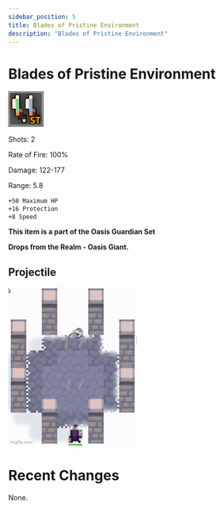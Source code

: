 ```yaml
---
sidebar_position: 5
title: Blades of Pristine Environment
description: "Blades of Pristine Environment"
---
```


# Blades of Pristine Environment

![Blades of Pristine Environment](https://raw.githubusercontent.com/Terracidal/Gifs/refs/heads/main/2260c96e478fe4275bf55b1d5a9d98de.png)



Shots: 2


Rate of Fire: 100%


Damage: 122-177


Range: 5.8



    +50 Maximum HP
    +16 Protection
    +8 Speed

**This item is a part of the Oasis Guardian Set** 



  **Drops from the Realm - Oasis Giant.** 


  
## Projectile
![Blades of Pristine Environment](https://raw.githubusercontent.com/Terracidal/Gifs/refs/heads/main/9fi29c.gif)

# Recent Changes
None.
